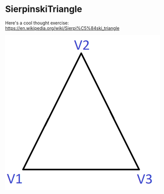 # SierpinskiTriangle
Here's a cool thought exercise:
https://en.wikipedia.org/wiki/Sierpi%C5%84ski_triangle

![Sierpinski](/resources/Triangle1.bmp)
